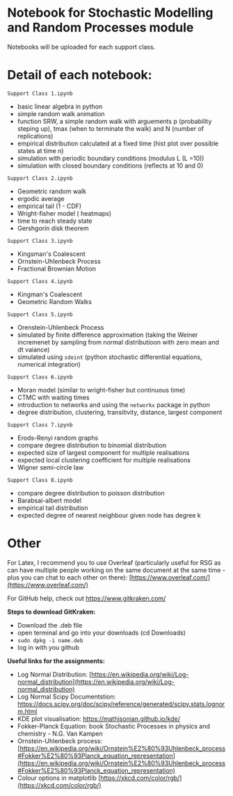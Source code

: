 # Notebook for Stochastic Modelling and Random Processes module
Notebooks will be uploaded for each support class.

# Detail of each notebook:

`Support Class 1.ipynb`
- basic linear algebra in python
- simple random walk animation 
- function SRW, a simple random walk with arguements p (probability steping up), tmax (when to terminate the walk) and N (number of replications)
- empirical distribution calculated at a fixed time (hist plot over possible states at time n)
- simulation with periodic boundary conditions (modulus L (L =10))
- simulation with closed boundary conditions (reflects at 10 and 0)

`Support Class 2.ipynb`
- Geometric random walk
- ergodic average 
- empirical tail (1 - CDF)
- Wright-fisher model ( heatmaps)
- time to reach steady state
- Gershgorin disk theorem 

`Support Class 3.ipynb`
- Kingsman's Coalescent
- Ornstein-Uhlenbeck Process
- Fractional Brownian Motion

`Support Class 4.ipynb`
- Kingman's Coalescent 
- Geometric Random Walks

`Support Class 5.ipynb`
- Orenstein-Uhlenbeck Process 
- simulated by finite difference approximation (taking the Weiner incremenet by sampling from normal distributioon with zero mean and dt vaiance)
- simulated using `sdeint` (python stochastic differential equations, numerical integration)

`Support Class 6.ipynb`
- Moran model (similar to wright-fisher but continuous time)
- CTMC with waiting times
- introduction to networks and using the `networkx` package in python
- degree distribution, clustering, transitivity, distance, largest component 

`Support Class 7.ipynb`
- Erods-Renyi random graphs 
- compare degree distribution to binomial distribution
- expected size of largest component for multiple realisations 
- expected local clustering coefficient for multiple realisations 
- Wigner semi-circle law 

`Support Class 8.ipynb`
- compare degree distribution to poisson distribution 
- Barabsai-albert model 
- empirical tail distribution 
- expected degree of nearest neighbour given node has degree k

# Other 

For Latex, I recommend you to use Overleaf (particularly useful for RSG as can have multiple people working on the same document at the same time - plus you can chat to each other on there): [https://www.overleaf.com/](https://www.overleaf.com/)

For GitHub help, check out https://www.gitkraken.com/

**Steps to download GitKraken:**
- Download the .deb file
- open terminal and go into your downloads (cd Downloads)
- `sudo dpkg -i name.deb`
- log in with you github

**Useful links for the assignments:**
- Log Normal Distribution: [https://en.wikipedia.org/wiki/Log-normal_distribution](https://en.wikipedia.org/wiki/Log-normal_distribution)
- Log Normal Scipy Documentstion: https://docs.scipy.org/doc/scipy/reference/generated/scipy.stats.lognorm.html
- KDE plot visualisation: https://mathisonian.github.io/kde/
- Fokker-Planck Equation: book Stochastic Processes in physics and chemistry - N.G. Van Kampen
- Ornstein-Uhlenbeck process: [https://en.wikipedia.org/wiki/Ornstein%E2%80%93Uhlenbeck_process#Fokker%E2%80%93Planck_equation_representation](https://en.wikipedia.org/wiki/Ornstein%E2%80%93Uhlenbeck_process#Fokker%E2%80%93Planck_equation_representation)
- Colour options in matplotlib [https://xkcd.com/color/rgb/](https://xkcd.com/color/rgb/)

